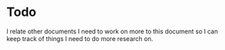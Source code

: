 # Todo
I relate other documents I need to work on more to this document so I can keep track of things I need to do more research on.